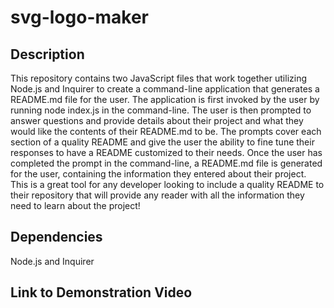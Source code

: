 # svg-logo-maker

## Description
This repository contains two JavaScript files that work together utilizing Node.js and Inquirer to create a command-line application that generates a README.md file for the user. The application is first invoked by the user by running node index.js in the command-line. The user is then prompted to answer questions and provide details about their project and what they would like the contents of their README.md to be. The prompts cover each section of a quality README and give the user the ability to fine tune their responses to have a README customized to their needs. Once the user has completed the prompt in the command-line, a README.md file is generated for the user, containing the information they entered about their project. This is a great tool for any developer looking to include a quality README to their repository that will provide any reader with all the information they need to learn about the project! 
## Dependencies 

Node.js and Inquirer

## Link to Demonstration Video





